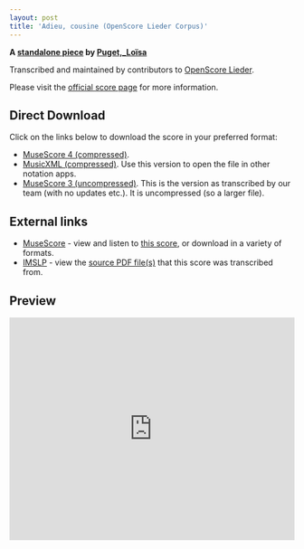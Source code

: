 ```yaml
---
layout: post
title: 'Adieu, cousine (OpenScore Lieder Corpus)'
---
```


__A [standalone piece](https://fourscoreandmore.org/openscore/lieder/Puget%2C_Lo%C3%AFsa/_/) by [Puget,_Loïsa](https://fourscoreandmore.org/openscore/lieder/Puget%2C_Lo%C3%AFsa)__

Transcribed and maintained by contributors to [OpenScore Lieder].

Please visit the [official score page] for more information.

[official score page]: https://musescore.com/openscore-lieder-corpus/scores/6666995
[OpenScore Lieder]: https://musescore.com/openscore-lieder-corpus

## Direct Download

Click on the links below to download the score in your preferred format:
- [MuseScore 4 (compressed)](https://fourscoreandmore.org/openscore/lieder/Puget%2C_Lo%C3%AFsa/_/Adieu%2C_cousine.mscz).
- [MusicXML (compressed)](https://fourscoreandmore.org/openscore/lieder/Puget%2C_Lo%C3%AFsa/_/Adieu%2C_cousine.mxl). Use this version to open the file in other notation apps.
- [MuseScore 3 (uncompressed)](https://raw.githubusercontent.com/OpenScore/Lieder/refs/heads/main/scores/Puget%2C_Lo%C3%AFsa/_/Adieu%2C_cousine/lc6666995.mscx). This is the version as transcribed by our team (with no updates etc.). It is uncompressed (so a larger file).

## External links

- [MuseScore] - view and listen to [this score][MuseScore], or download in a variety of formats.
- [IMSLP] - view the [source PDF file(s)][IMSLP] that this score was transcribed from.

[MuseScore]: https://musescore.com/score/6666995
[IMSLP]: https://imslp.org/wiki/Special:ReverseLookup/602409

## Preview

<iframe width="100%" height="394" src="https://musescore.com/openscore-lieder-corpus/scores/6666995/embed" frameborder="0" allowfullscreen allow="autoplay; fullscreen"></iframe>
